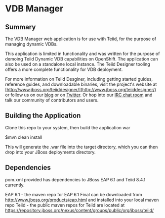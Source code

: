 # VDB Manager

## Summary

The VDB Manager web application is for use with Teiid, for the purpose of managing dynamic VDBs.

This application is limited in functionality and was written for the purpose of demoing Teiid Dynamic VDB capabilities on OpenShift.  The application can also be used on a standalone local instance.  The Teiid Designer tooling offers a more complete functionality for VDB deployment.

For more information on Teiid Desginer, including getting started guides, reference guides, and downloadable binaries, visit the project's website at [http://www.jboss.org/teiiddesigner/](http://www.jboss.org/teiiddesigner/)
or follow us on our [blog](http://teiid.blogspot.com/) or on [Twitter](https://twitter.com/teiiddesigner). Or hop into our [IRC chat room](http://www.jboss.org/teiiddesigner/chat)
and talk our community of contributors and users.

## Building the Application

Clone this repo to your system, then build the application war 

$mvn clean install

This will generate the .war file into the target directory, which you can then drop into your JBoss deployments directory.

## Dependencies

pom.xml provided has dependencies to JBoss EAP 6.1 and Teiid 8.4.1 currently.

EAP 6.1 - the maven repo for EAP 6.1 Final can be downloaded from http://www.jboss.org/products/eap.html and installed into your local maven repo
Teiid   - the public maven repos for Teiid are located at https://repository.jboss.org/nexus/content/groups/public/org/jboss/teiid/

